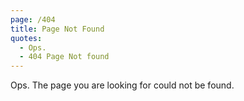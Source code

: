 ```yaml
---
page: /404
title: Page Not Found
quotes:
  - Ops.
  - 404 Page Not found
---
```


Ops. The page you are looking for could not be found.
